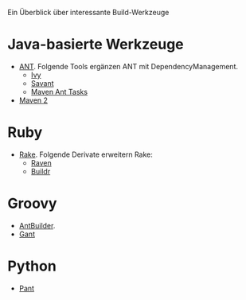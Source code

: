 Ein Überblick über interessante Build-Werkzeuge

# Java-basierte Werkzeuge #
  * [ANT](http://ant.apache.org). Folgende Tools ergänzen ANT mit DependencyManagement.
    * [Ivy](http://ant.apache.org/ivy/index.html)
    * [Savant](https://savant.dev.java.net)
    * [Maven Ant Tasks](http://maven.apache.org/ant-tasks.html)
  * [Maven 2](http://maven.apache.org)

# Ruby #

  * [Rake](http://rake.rubyforge.org/). Folgende Derivate erweitern Rake:
    * [Raven](http://raven.rubyforge.org/)
    * [Buildr](http://incubator.apache.org/buildr/projects.html)

# Groovy #

  * [AntBuilder](http://groovy.codehaus.org/Using+Ant+from+Groovy).
  * [Gant](http://gant.codehaus.org/)

# Python #

  * [Pant](http://myarch.com/ant-scripts-without-xml-jython-ant-wrapper)